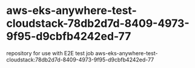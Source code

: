 # aws-eks-anywhere-test-cloudstack-78db2d7d-8409-4973-9f95-d9cbfb4242ed-77
repository for use with E2E test job aws-eks-anywhere-test-cloudstack:78db2d7d-8409-4973-9f95-d9cbfb4242ed-77
